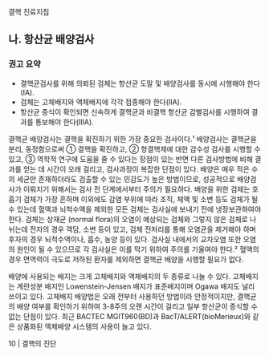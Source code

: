 결핵 진료지침

## 나. 항산균 배양검사

### 권고 요약
- 결핵균검사를 위해 의뢰된 검체는 항산균 도말 및 배양검사를 동시에 시행해야 한다(IA).
- 검체는 고체배지와 액체배지에 각각 접종해야 한다(IIA).
- 항산균 증식이 확인되면 신속하게 결핵균과 비결핵 항산균 감별검사를 시행하여 결과를 통보해야 한다(IIIA).

결핵균 배양검사는 결핵을 확진하기 위한 가장 중요한 검사이다.¹ 배양검사는 결핵균을 분리, 동정함으로써 ① 결핵을 확진하고, ② 항결핵제에 대한 감수성 검사를 시행할 수 있고, ③ 역학적 연구에 도움을 줄 수 있다는 장점이 있는 반면 다른 검사방법에 비해 결과를 얻는 데 시간이 오래 걸리고, 검사과정이 복잡한 단점이 있다. 배양은 매우 적은 수의 세균만 존재하더라도 검출할 수 있는 민감도가 높은 방법이므로, 성공적으로 배양검사가 이뤄지기 위해서는 검사 전 단계에서부터 주의가 필요하다. 배양을 위한 검체는 호흡기 검체가 가장 흔하며 이외에도 감염 부위에 따라 조직, 체액 및 소변 등도 검체가 될 수 있는데 혈액과 뇌척수액을 제외한 모든 검체는 검사실에 보내기 전에 냉장보관하여야 한다. 검체는 상재균 (normal flora)의 오염이 예상되는 검체와 그렇지 않은 검체로 나뉘는데 전자의 경우 객담, 소변 등이 있고, 검체 전처리를 통해 오염균을 제거해야 하며 후자의 경우 뇌척수액이나, 흡수, 농양 등이 있다. 검사실 내에서의 교차오염 또한 오염의 원인이 될 수 있으므로 각 검사실은 이를 막기 위하여 주의를 기울여야 한다.² 혈액의 경우 면역력이 극도로 저하된 환자를 제외하면 결핵균 배양을 시행할 필요가 없다.

배양에 사용되는 배지는 크게 고체배지와 액체배지의 두 종류로 나눌 수 있다. 고체배지는 계란성분 배지인 Lowenstein-Jensen 배지가 표준배지이며 Ogawa 배지도 널리 쓰이고 있다. 고체배지 배양법은 오래 전부터 사용하던 방법이라 안정적이지만, 결핵균의 배양 여부를 확인하기 위하여 3-8주의 오랜 시간이 걸리고 일부 항산균이 증식할 수 없는 단점이 있다. 최근 BACTEC MGIT960(BD)과 BacT/ALERT(bioMerieux)와 같은 상품화된 액체배양 시스템의 사용이 늘고 있다.

<PAGE>10 | 결핵의 진단
